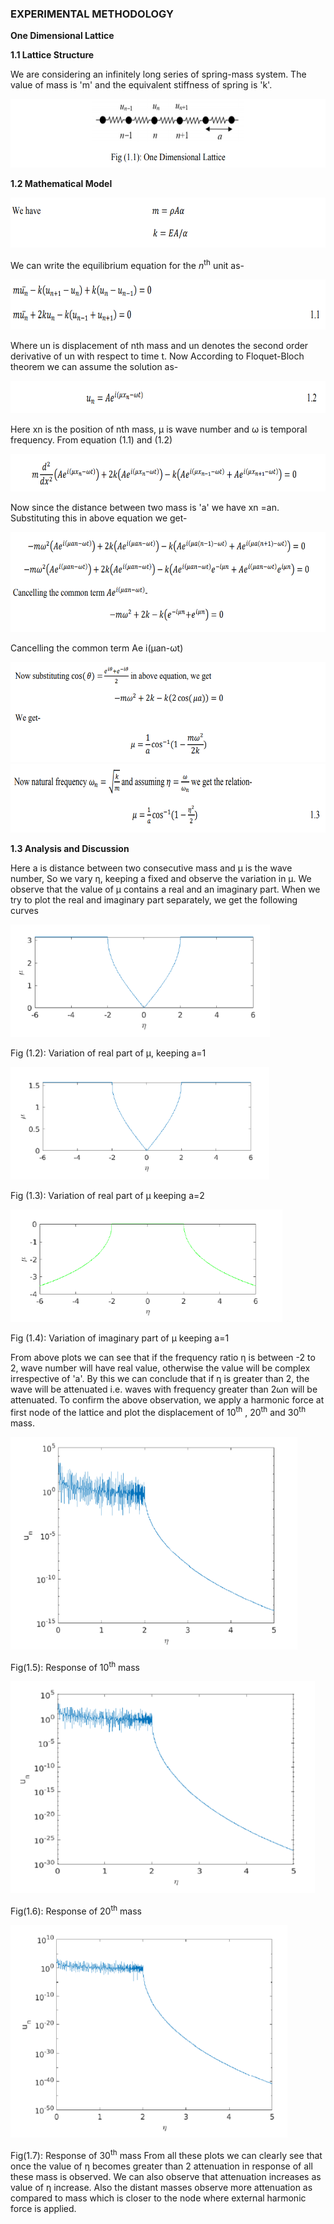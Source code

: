 ### EXPERIMENTAL METHODOLOGY

<strong>One Dimensional Lattice

 1.1 Lattice Structure

</strong>

We are considering an infinitely long series of spring-mass system. The value of mass is 'm' and
the equivalent stiffness of spring is 'k'.

<img src="images/th1.png" style="height:110px;" draggable="false">

<strong>

1.2 Mathematical Model

</strong>

<img src="images/th2.png" style="height:80px;" draggable="false">

We can write the equilibrium equation for the <i>n</i><sup>th</sup> unit as-

<img src="images/th3.png" style="height:80px;" draggable="false">

Where un is displacement of nth mass and un denotes the second order derivative of un with respect to time t.
Now According to Floquet-Bloch theorem we can assume the solution as-

<img src="images/th4.png" style="height:52px;" draggable="false">

Here xn is the position of nth mass, &#956; is wave number and &#969; is temporal frequency. From
equation (1.1) and (1.2)

<img src="images/th5.png" style="height:60px;" draggable="false">

Now since the distance between two mass is 'a' we have xn =an. Substituting this in above
equation we get-

<img src="images/th6.png" style="height:160px;" draggable="false">

Cancelling the common term Ae
i(&#956;an-&#969;t)

<img src="images/th7.png" style="height:160px;" draggable="false">

<img src="images/th8.png" style="height:110px;" draggable="false">

<strong>

1.3 Analysis and Discussion

</strong>

Here a is distance between two consecutive mass and &#956; is the wave number, So we vary &#951;,
keeping a fixed and observe the variation in &#956;. We observe that the value of &#956; contains a real and
an imaginary part. When we try to plot the real and imaginary part separately, we get the
following curves

<img src="images/th9.png" style="height:180px;" draggable="false">

Fig (1.2): Variation of real part of &#956;, keeping a=1

<img src="images/th10.png" style="height:180px;" draggable="false">

Fig (1.3): Variation of real part of &#956; keeping a=2

<img src="images/th11.png" style="height:180px;" draggable="false">

Fig (1.4): Variation of imaginary part of &#956; keeping a=1 

From above plots we can see that if the frequency ratio &#951; is between -2 to 2, wave number will have real value, otherwise the value will be complex irrespective of 'a'.
By this we can conclude that if &#951; is greater than 2, the wave will be attenuated i.e. waves with
frequency greater than 2&#969;n will be attenuated. To confirm the above observation, we apply a harmonic force at first node of the lattice and plot
the displacement of 10<sup>th</sup> , 20<sup>th</sup> and 30<sup>th</sup> mass.

<img src="images/th12.png" style="height:340px;" draggable="false">

Fig(1.5): Response of 10<sup>th</sup> mass

<img src="images/th13.png" style="height:340px;" draggable="false">

Fig(1.6): Response of 20<sup>th</sup> mass

<img src="images/th14.png" style="height:340px;" draggable="false">

 Fig(1.7): Response of 30<sup>th</sup> mass 
 From all these plots we can clearly see that once the value of &#951; becomes greater than 2 attenuation in response of all these mass is observed.
 We can also observe that attenuation increases as value of &#951; increase. Also the distant masses observe more attenuation as compared to mass which is closer to the node where external harmonic force is applied.

<!-- <img src="images/th5.png" draggable="false">

<img src="images/th6.png" draggable="false">

From Eqs. (1.5) and (1.6), we obtain

<img src="images/th7.png" draggable="false">

Similarly, Eqs. (1.6) and (1.4) give

<img src="images/th8.png" draggable="false">

Since the deflection of the plate w is a function of r and &#952;, the chain rule of differentiation yields

<img src="images/th9.png" draggable="false">

For the expressions &#8706;<sup>2</sup>w &#8725; &#8706;x<sup>2</sup>, &#8706;<sup>2</sup>
w &#8725; &#8706;x&#8706;y , and &#8706;
<sup>2</sup>w &#8725; &#8706;y<sup>2</sup>, the operations &#8706;/&#8706;x and &#8706;/&#8706;y of
Eqs. (1.9) and (1.10) are repeated to obtain

<img src="images/th10.png" draggable="false">

By adding Eqs. (1.11) and (1.12), we obtain

<img src="images/th11.png" draggable="false">

By repeating the operation &#8711;<sup>2</sup>
twice, we can express

<img src="images/th12.png" draggable="false">

Using Eqs. (1.9), (1.10), and (1.11) in the equation of motion for the forced transverse vibration
of a circular plate can be expressed as

<img src="images/th13.png" draggable="false">

1.3 Moment and Force Resultants
Using the transformation procedure, the moment resultant - transverse displacement relations can
be obtained as:

<img src="images/th14.png" draggable="false">

Similarly, the shear force resultants can be expressed as

<img src="images/th15.png" draggable="false">

The effective transverse shear forces can be written as

<img src="images/th16.png" draggable="false">

Note that the Laplacian operator appearing in Eqs. (1.20) - (1.23) is given in polar coordinates by
Eq. (1.14).
1.4 Boundary Conditions
1. Clamped, fixed, or built-in edge. The deflection and slope (normal to the boundary) must be
zero:

<img src="images/th17.png" draggable="false">

where r denotes the radial (normal) direction to the boundary.

2. Simply supported edge. The deflection and bending moment resultant must be zero:

<img src="images/th18.png" draggable="false">

3. Free edge. The bending moment resultant and the effective shear force resultant on the edge must be zero:

<img src="images/th19.png" draggable="false">

4. Edge supported on elastic springs. If the edge is supported on linear and torsional springs all
around as shown in Fig. 1.3, the boundary conditions can be stated as follows:

<img src="images/th20.png" draggable="false">

<img src="images/th21.png" draggable="false"> -->

<!-- 
<img src="images/t1.png"><br>
<img src="images/t2.png"><br>
<img src="images/t3.png"><br>

where &#8733;(x,t) represents the angle between the tangent to the string at x and the x-axis, as shown in Figure 2. Dividing both sides of (1.1) by &#8710;x and taking the limit &#8710;x &#8594;0 yields

<img src="images/t4.png"><br>

where [.]<sub>,x</sub> represents partial derivative with respect to x. From geometry, one can write

<img src="images/t5.png"><br>

Substituting (1.3) in (1.2), and assuming w<sub>,x</sub> &#8810; 1, yields on simplification

<img src="images/t6.png"><br>

Therefore, when n(x,t) &#8801; 0, equation (1.4) implies that the tension T (x,t) is a constant. On the other hand, for a hanging string, shown in Figure 3, one has n(x,t) = &#961;A(x)g, where &#961; is the density, A is the area of cross-section, and g is the acceleration due to gravity. Then, using the boundary condition of zero tension at the free end, i.e., T (l,t) &#8801; 0 (for constant &#961;A), (1.4) yields T (x,t) = &#961;Ag (l - x). in general, the tension in a string may also depend on time. However, in the following discussions, it will be assumed to depend at most on x.

<img src="images/t7.png"><br>

Figure 3. Schematic representation of a hanging string.
Now, consider the transverse dynamics of the string element shown in Figure 1. The equation of motion of the small element in the transverse direction can be written from Newton’s second law of motion as

<img src="images/t8.png"><br>

where &#8710;m is the mass of the element, &#952; &#8712;[0,1], and (.)<sub>,tt</sub> indicates double partial differentiation with respect to time. Again assuming  w<sub>,x</sub>.&#8810;1 one can write sin&#8733;  &#8776; tan&#8733; =  w<sub>,x</sub><sup>.</sup> Further, &#8710;m = &#961;A(x)&#8710;s. Using these expressions in (1.5) and dividing by &#8710;x on both sides, one can write after taking the limit &#8710;x &#8594; 0

<img src="images/t9.png"><br>

where, based on the previous considerations, we have assumed ds/dx  &#8776; 1. The linear partial differential equation (1.6), along with (1.4), represents the dynamics of a taut string. When the external force is not distributed but a concentrated force acting at, say x = a, the forcing function on the right hand side of (1.6) can be written using the Dirac delta function as

<img src="images/t10.png"><br>

where f(t)is the time-varying force, and  &#948;(.) represents the Dirac delta function.
An important particular form of (1.6) is obtained for p(x,t)  &#8801; 0, and T and &#961;A not depending on x. We can rewrite (1.6) as

<img src="images/t11.png"><br>

where  c=&#8730;(T/&#961;A)  is a constant having the dimension of speed. This represents the unforced transverse dynamics of a uniformly tensioned string.<br> The hyperbolic partial differential equation (1.8) is known as the linear one-dimensional wave equation, and c is known as the wave speed. This implies that a disturbance created at any point on the string propagates with a speed c. It should be clear that the wave speed c is distinct from the transverse material velocity (i.e., the velocity of the particles of the string) which is given by w<sub>,t</sub> (x,t)<br><br>
The complete solution of the second-order partial differential equation (1.6) (or (1.8)) requires specification of two boundary conditions, and two initial conditions. For example, for a taut string shown in Figure 1, the appropriate boundary conditions are w (0,t)  &#8801; 0 and w (l,t)  &#8801; 0.<br> For the case of a hanging string, the boundary conditions are w (0,t)  &#8801; 0 and w (l,t) is finite.<br> The initial conditions are usually specified in terms of the initial shape of the string, and initial velocity of the string, i.e., in the forms w(x,0) = w<sub>0</sub> (x),and w,t(x,0) = v<sub>0</sub> (x), respectively.<br>

<a href="images/infinitecomplete.pdf" target="_blank">Infinite Complete</a>

<a href="images/infinitereverse.pdf" target="_blank">Infinite Reverse</a> -->